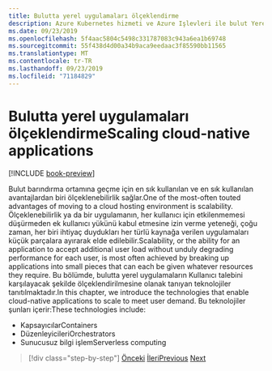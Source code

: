 ```yaml
---
title: Bulutta yerel uygulamaları ölçeklendirme
description: Azure Kubernetes hizmeti ve Azure Işlevleri ile bulut Yerel uygulamalarını ölçeklendirerek Kullanıcı talebini uygun maliyetli bir şekilde karşılayın.
ms.date: 09/23/2019
ms.openlocfilehash: 5f4aac5804c5498c331787083c943a6ea1b69748
ms.sourcegitcommit: 55f438d4d00a34b9aca9eedaac3f85590bb11565
ms.translationtype: MT
ms.contentlocale: tr-TR
ms.lasthandoff: 09/23/2019
ms.locfileid: "71184829"
---
```

# <a name="scaling-cloud-native-applications"></a><span data-ttu-id="8f4db-103">Bulutta yerel uygulamaları ölçeklendirme</span><span class="sxs-lookup"><span data-stu-id="8f4db-103">Scaling cloud-native applications</span></span>

[!INCLUDE [book-preview](../../../includes/book-preview.md)]

<span data-ttu-id="8f4db-104">Bulut barındırma ortamına geçme için en sık kullanılan ve en sık kullanılan avantajlardan biri ölçeklenebilirlik sağlar.</span><span class="sxs-lookup"><span data-stu-id="8f4db-104">One of the most-often touted advantages of moving to a cloud hosting environment is scalability.</span></span> <span data-ttu-id="8f4db-105">Ölçeklenebilirlik ya da bir uygulamanın, her kullanıcı için etkilenmemesi düşürmeden ek kullanıcı yükünü kabul etmesine izin verme yeteneği, çoğu zaman, her biri ihtiyaç duydukları her türlü kaynağa verilen uygulamaları küçük parçalara ayırarak elde edilebilir.</span><span class="sxs-lookup"><span data-stu-id="8f4db-105">Scalability, or the ability for an application to accept additional user load without unduly degrading performance for each user, is most often achieved by breaking up applications into small pieces that can each be given whatever resources they require.</span></span> <span data-ttu-id="8f4db-106">Bu bölümde, bulutta yerel uygulamaların Kullanıcı talebini karşılayacak şekilde ölçeklendirilmesine olanak tanıyan teknolojiler tanıtılmaktadır.</span><span class="sxs-lookup"><span data-stu-id="8f4db-106">In this chapter, we introduce the technologies that enable cloud-native applications to scale to meet user demand.</span></span> <span data-ttu-id="8f4db-107">Bu teknolojiler şunları içerir:</span><span class="sxs-lookup"><span data-stu-id="8f4db-107">These technologies include:</span></span>

- <span data-ttu-id="8f4db-108">Kapsayıcılar</span><span class="sxs-lookup"><span data-stu-id="8f4db-108">Containers</span></span>
- <span data-ttu-id="8f4db-109">Düzenleyicileri</span><span class="sxs-lookup"><span data-stu-id="8f4db-109">Orchestrators</span></span>
- <span data-ttu-id="8f4db-110">Sunucusuz bilgi işlem</span><span class="sxs-lookup"><span data-stu-id="8f4db-110">Serverless computing</span></span>

>[!div class="step-by-step"]
><span data-ttu-id="8f4db-111">[Önceki](centralized-configuration.md)
>[İleri](leverage-containers-orchestrators.md)</span><span class="sxs-lookup"><span data-stu-id="8f4db-111">[Previous](centralized-configuration.md)
[Next](leverage-containers-orchestrators.md)</span></span>

